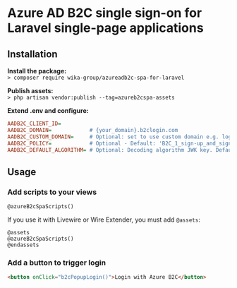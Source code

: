 # Azure AD B2C single sign-on for Laravel single-page applications

## Installation
**Install the package:**  
`> composer require wika-group/azureadb2c-spa-for-laravel`

**Publish assets:**  
`> php artisan vendor:publish --tag=azureb2cspa-assets`

**Extend .env and configure:**  
```ini
AADB2C_CLIENT_ID=
AADB2C_DOMAIN=            # {your_domain}.b2clogin.com
AADB2C_CUSTOM_DOMAIN=     # Optional: set to use custom domain e.g. login.contoso.com
AADB2C_POLICY=            # Optional - Default: 'B2C_1_sign-up_and_sign-in_policy'
AADB2C_DEFAULT_ALGORITHM= # Optional: Decoding algorithm JWK key. Default: 'RS256'
```

## Usage
### Add scripts to your views
```
@azureB2cSpaScripts()
```

If you use it with Livewire or Wire Extender, you must add `@assets`:
```
@assets
@azureB2cSpaScripts()
@endassets
```

### Add a button to trigger login
```HTML
<button onClick="b2cPopupLogin()">Login with Azure B2C</button>
```
